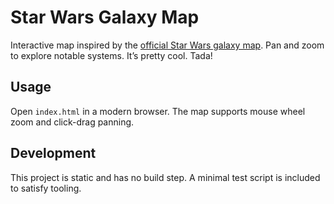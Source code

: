 # Star Wars Galaxy Map

Interactive map inspired by the [official Star Wars galaxy map](https://www.starwars.com/star-wars-galaxy-map). Pan and zoom to explore notable systems. It’s pretty cool. Tada! 

## Usage

Open `index.html` in a modern browser. The map supports mouse wheel zoom and click-drag panning.

## Development

This project is static and has no build step. A minimal test script is included to satisfy tooling.
